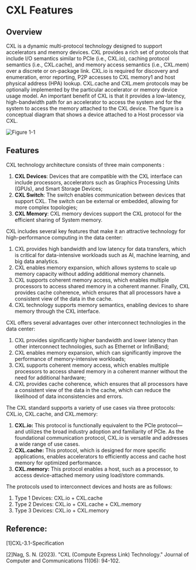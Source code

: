 # CXL Features

## Overview
CXL is a dynamic multi-protocol technology designed to support accelerators and
memory devices. CXL provides a rich set of protocols that include I/O semantics similar
to PCIe (i.e., CXL.io), caching protocol semantics (i.e., CXL.cache), and memory access
semantics (i.e., CXL.mem) over a discrete or on-package link. CXL.io is required for
discovery and enumeration, error reporting, P2P accesses to CXL memory1 and host
physical address (HPA) lookup. CXL.cache and CXL.mem protocols may be optionally
implemented by the particular accelerator or memory device usage model. An
important benefit of CXL is that it provides a low-latency, high-bandwidth path for an
accelerator to access the system and for the system to access the memory attached to
the CXL device. The figure is a conceptual diagram that shows a device attached to a
Host processor via CXL.

<img src="CXL-3.jpg" alt="Figure 1-1" />

## Features
CXL technology architecture consists of three main components :
1. **CXL Devices**: Devices that are compatible with the CXL interface can include processors, accelerators such as Graphics Processing Units (GPUs), and Smart Storage Devices;
2. **CXL Switch**: The switch enables communication between devices that support CXL. The switch can be external or embedded, allowing for more complex topologies;
3. **CXL Memory**: CXL memory devices support the CXL protocol for the efficient sharing of System memory.

CXL includes several key features that make it an attractive technology for high-performance computing in the data center:
1. CXL provides high bandwidth and low latency for data transfers, which is critical for data-intensive workloads such as AI, machine learning, and big data analytics.
2. CXL enables memory expansion, which allows systems to scale up memory capacity without adding additional memory channels.
3. CXL supports coherent memory access, which enables multiple processors to access shared memory in a coherent manner. Finally, CXL provides cache coherence, which ensures that all processors have a consistent view of the data in the cache.
4. CXL technology supports memory semantics, enabling devices to share memory through the CXL interface.

CXL offers several advantages over other interconnect technologies in the data center:
1. CXL provides significantly higher bandwidth and lower latency than other interconnect technologies, such as Ethernet or InfiniBand;
2. CXL enables memory expansion, which can significantly improve the performance of memory-intensive workloads;
3. CXL supports coherent memory access, which enables multiple processors to access shared memory in a coherent manner without the need for additional hardware;
4. CXL provides cache coherence, which ensures that all processors have a consistent view of the data in the cache, which can reduce the likelihood of data inconsistencies and errors.  

The CXL standard supports a variety of use cases via three protocols: CXL.io, CXL.cache, and CXL.memory:
1. **CXL.io:** This protocol is functionally equivalent to the PCIe protocol—and utilizes the broad industry adoption and familiarity of PCIe. As the foundational communication protocol, CXL.io is versatile and addresses a wide range of use cases.
2. **CXL.cache:** This protocol, which is designed for more specific applications, enables accelerators to efficiently access and cache host memory for optimized performance.
3. **CXL.memory:** This protocol enables a host, such as a processor, to access device-attached memory using load/store commands.

The protocols used to interconnect devices and hosts are as follows:
1. Type 1 Devices: CXL.io + CXL.cache
2. Type 2 Devices: CXL.io + CXL.cache + CXL.memory
3. Type 3 Devices: CXL.io + CXL.memory

## Reference:
[1]CXL-3.1-Specification 

[2]Nag, S. N. (2023). "CXL (Compute Express Link) Technology." Journal of Computer and Communications 11(06): 94-102.
	
